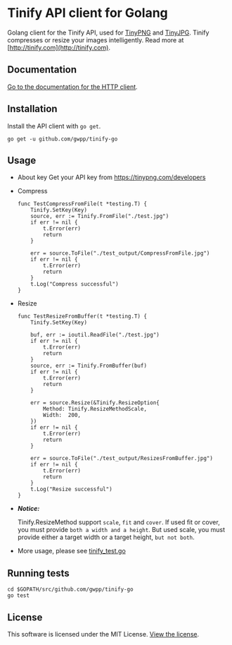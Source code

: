 # Tinify API client for Golang

Golang client for the Tinify API, used for [TinyPNG](https://tinypng.com) and [TinyJPG](https://tinyjpg.com). Tinify compresses or resize your images intelligently. Read more at [http://tinify.com](http://tinify.com).

## Documentation

[Go to the documentation for the HTTP client](https://tinypng.com/developers/reference).

## Installation

Install the API client with `go get`.

```shell
go get -u github.com/gwpp/tinify-go
```

## Usage

- About key
    Get your API key from  https://tinypng.com/developers

- Compress
    ```golang
    func TestCompressFromFile(t *testing.T) {
        Tinify.SetKey(Key)
        source, err := Tinify.FromFile("./test.jpg")
        if err != nil {
            t.Error(err)
            return
        }

        err = source.ToFile("./test_output/CompressFromFile.jpg")
        if err != nil {
            t.Error(err)
            return
        }
        t.Log("Compress successful")
    }
    ```

- Resize
    ```golang
    func TestResizeFromBuffer(t *testing.T) {
        Tinify.SetKey(Key)

        buf, err := ioutil.ReadFile("./test.jpg")
        if err != nil {
            t.Error(err)
            return
        }
        source, err := Tinify.FromBuffer(buf)
        if err != nil {
            t.Error(err)
            return
        }

        err = source.Resize(&Tinify.ResizeOption{
            Method: Tinify.ResizeMethodScale,
            Width:  200,
        })
        if err != nil {
            t.Error(err)
            return
        }

        err = source.ToFile("./test_output/ResizesFromBuffer.jpg")
        if err != nil {
            t.Error(err)
            return
        }
        t.Log("Resize successful")
    }
    ```

- ***Notice:***

    Tinify.ResizeMethod support `scale`, `fit` and `cover`. If used fit or cover, you must provide `both a width and a height`. But used scale, you must provide either a target width or a target height, `but not both`.


- More usage, please see [tinify_test.go](./tinify_test.go)

## Running tests

```shell
cd $GOPATH/src/github.com/gwpp/tinify-go
go test
```

## License

This software is licensed under the MIT License. [View the license](LICENSE).
